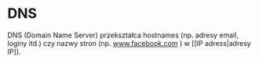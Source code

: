 # DNS
DNS (Domain Name Server) przekształca hostnames (np. adresy email, loginy itd.) czy nazwy stron (np. www.facebook.com ) w [[IP adress|adresy IP]].